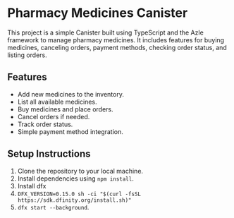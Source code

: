 #  Pharmacy Medicines Canister

This project is a simple Canister built using TypeScript and the Azle framework to manage pharmacy medicines. It includes features for buying medicines, canceling orders, payment methods, checking order status, and listing orders.

## Features

- Add new medicines to the inventory.
- List all available medicines.
- Buy medicines and place orders.
- Cancel orders if needed.
- Track order status.
- Simple payment method integration.

## Setup Instructions

1. Clone the repository to your local machine.
2. Install dependencies using ```npm install```.
3. Install dfx
4. ```DFX_VERSION=0.15.0 sh -ci "$(curl -fsSL https://sdk.dfinity.org/install.sh)"```
5. ```dfx start --background```.



